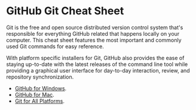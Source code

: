 # GitHub Git Cheat Sheet

Git is the free and open source distributed version control system that's responsible for everything GitHub related that happens locally on your computer. This cheat sheet features the most important and commonly used Git commands for easy reference.

With platform specific installers for Git, GitHub also provides the ease of staying up-to-date with the latest releases of the command line tool while providing a graphical user interface for day-to-day interaction, review, and repository synchronization.

- [GitHub for Windows](https://windows.github.com).
- [GitHub for Mac](https://mac.github.com).
- [Git for All Platforms](htpp://git-scm.com).
